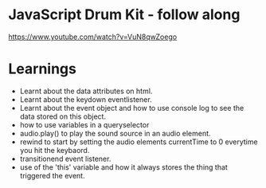 # JavaScript Drum Kit - follow along
https://www.youtube.com/watch?v=VuN8qwZoego

# Learnings
- Learnt about the data attributes on html.
- Learnt about the keydown eventlistener.
- Learnt about the event object and how to use console log to see the data stored on this object.
- how to use variables in a queryselector
- audio.play() to play the sound source in an audio element.
- rewind to start by setting the audio elements currentTime to 0 everytime you hit the keybaord.
- transitionend event listener.
- use of the 'this' variable and how it always stores the thing that triggered the event.